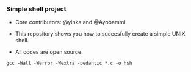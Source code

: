 ### Simple shell project

* Core contributors: @yinka and @Ayobammi

* This repository shows you how to succesfully create a simple UNIX shell.

* All codes are open source.

`gcc -Wall -Werror -Wextra -pedantic *.c -o hsh`
